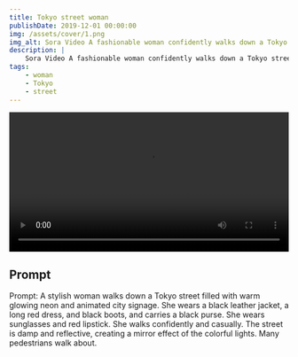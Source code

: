 ```yaml
---
title: Tokyo street woman
publishDate: 2019-12-01 00:00:00
img: /assets/cover/1.png
img_alt: Sora Video A fashionable woman confidently walks down a Tokyo street illuminated by neon lights
description: |
    Sora Video A fashionable woman confidently walks down a Tokyo street illuminated by neon lights.
tags:
    - woman
    - Tokyo
    - street
---
```


<video style="width: 100%;" src="/assets/video/tokyo-walk.mp4" controls ></video>

## Prompt

Prompt: A stylish woman walks down a Tokyo street filled with warm glowing neon and animated city signage. She wears a black leather jacket, a long red dress, and black boots, and carries a black purse. She wears sunglasses and red lipstick. She walks confidently and casually. The street is damp and reflective, creating a mirror effect of the colorful lights. Many pedestrians walk about.
